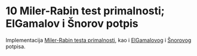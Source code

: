 # 10 Miler-Rabin test primalnosti; ElGamalov i Šnorov potpis

Implementacija [Miler-Rabin testa primalnosti](), kao i [ElGamalovog]() i [Šnorovog]() potpisa.

